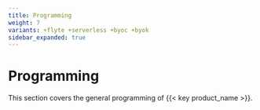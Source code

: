 ```yaml
---
title: Programming
weight: 7
variants: +flyte +serverless +byoc +byok
sidebar_expanded: true
---
```


# Programming

This section covers the general programming of {{< key product_name >}}.
